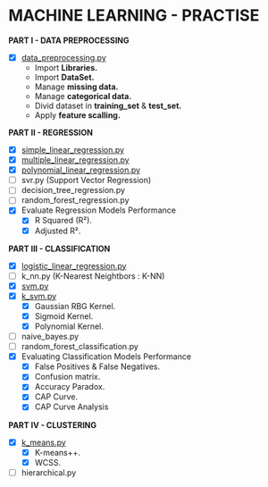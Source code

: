 # MACHINE LEARNING - PRACTISE

**PART I - DATA PREPROCESSING**
* [X] [data_preprocessing.py](https://github.com/FlorianBergeron/machine_learning_practice/blob/master/Part_1_DataPreprocessing/data_preprocessing.py)
  * Import **Libraries.**
  * Import **DataSet.**
  * Manage **missing data.**
  * Manage **categorical data.**
  * Divid dataset in **training_set** & **test_set.**
  * Apply **feature scalling.**
  
**PART II - REGRESSION**
* [X] [simple_linear_regression.py](https://github.com/FlorianBergeron/machine_learning_practice/blob/master/Part_2_Regression/1_Simple_Linear_Regression/simple_linear_regression.py)
* [X] [multiple_linear_regression.py](https://github.com/FlorianBergeron/machine_learning_practice/blob/master/Part_2_Regression/2_Multiple_Linear_Regression/multiple_linear_regression.py)
* [X] [polynomial_linear_regression.py](https://github.com/FlorianBergeron/machine_learning_practice/blob/master/Part_2_Regression/3_Polynomial_Linear_Regression/polynomial_linear_regression.py)
* [ ] svr.py (Support Vector Regression)
* [ ] decision_tree_regression.py
* [ ] random_forest_regression.py
* [X] Evaluate Regression Models Performance
  * [X] R Squared (R²).
  * [X] Adjusted R².

**PART III - CLASSIFICATION**
* [X] [logistic_linear_regression.py](https://github.com/FlorianBergeron/machine_learning_practice/blob/master/Part_3_Classification/1_Logistic_Linear_Regression/regression_logistique.py)
* [ ] k_nn.py (K-Nearest Neightbors : K-NN)
* [X] [svm.py](https://github.com/FlorianBergeron/machine_learning_practice/blob/master/Part_3_Classification/2_SVM/svm.py)
* [X] [k_svm.py](https://github.com/FlorianBergeron/machine_learning_practice/blob/master/Part_3_Classification/3_Kernal_SVM/kernel_svm.py)
  * [X] Gaussian RBG Kernel.
  * [X] Sigmoid Kernel.
  * [X] Polynomial Kernel.
* [ ] naive_bayes.py
* [ ] random_forest_classification.py
* [X] Evaluating Classification Models Performance
  * [X] False Positives & False Negatives.
  * [X] Confusion matrix.
  * [X] Accuracy Paradox.
  * [X] CAP Curve.
  * [X] CAP Curve Analysis

**PART IV - CLUSTERING**
* [X] [k_means.py](https://github.com/FlorianBergeron/machine_learning_practice/blob/master/Part_4_Clustering/1_K-Means/k_means.py)
  * [X] K-means++.
  * [X] WCSS.
* [ ] hierarchical.py
